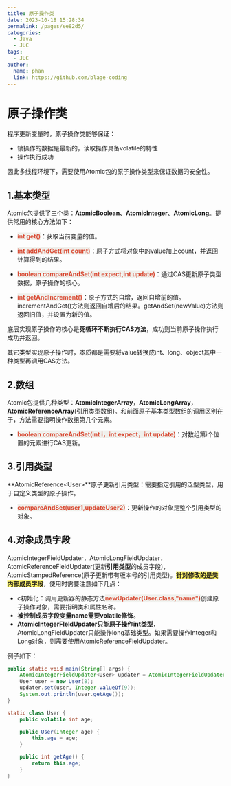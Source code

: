 ```yaml
---
title: 原子操作类
date: 2023-10-18 15:28:34
permalink: /pages/ee82d5/
categories:
  - Java
  - JUC
tags:
  - JUC
author: 
  name: phan
  link: https://github.com/blage-coding
---
```

# 原子操作类

程序更新变量时，原子操作类能够保证：

- 锁操作的数据是最新的，读取操作具备volatile的特性
- 操作执行成功

因此多线程环境下，需要使用Atomic包的原子操作类型来保证数据的安全性。

## 1.基本类型

Atomic包提供了三个类：**AtomicBoolean**、**AtomicInteger**、**AtomicLong**。提供常用的核心方法如下：

- <font style="background: rgb(240, 240, 236)" color="#d94a33">**int get()**</font>：获取当前变量的值。

- <font style="background: rgb(240, 240, 236)" color="#d94a33">**int addAndGet(int count)**</font>：原子方式将对象中的value加上count，并返回计算得到的结果。
- <font style="background: rgb(240, 240, 236)" color="#d94a33">**boolean compareAndSet(int expect,int update)**</font>：通过CAS更新原子类型数据，原子操作的核心。
- <font style="background: rgb(240, 240, 236)" color="#d94a33">**int getAndIncrement()**</font>：原子方式的自增，返回自增前的值。incrementAndGet()方法则返回自增后的结果。getAndSet(newValue)方法则返回旧值，并设置为新的值。

底层实现原子操作的核心是**死循环不断执行CAS方法**，成功则当前原子操作执行成功并返回。

其它类型实现原子操作时，本质都是需要将value转换成int、long、object其中一种类型再调用CAS方法。

## 2.数组

Atomic包提供几种类型：**AtomicIntegerArray**，**AtomicLongArray**，**AtomicReferenceArray**(引用类型数组)。和前面原子基本类型数组的调用区别在于，方法需要指明操作数组第几个元素。

- <font style="background: rgb(240, 240, 236)" color="#d94a33">**boolean compareAndSet(int i，int expect，int update)**</font>：对数组第i个位置的元素进行CAS更新。

## 3.引用类型

**AtomicReference\<User\>**原子更新引用类型：需要指定引用的泛型类型，用于自定义类型的原子操作。

- <font style="background: rgb(240, 240, 236)" color="#d94a33">**compareAndSet(user1,updateUser2)**</font>：更新操作的对象是整个引用类型的对象。

## 4.对象成员字段

AtomicIntegerFieldUpdater，AtomicLongFieldUpdater，AtomicReferenceFieldUpdater(更新**引用类型**的成员字段)，AtomicStampedReference(原子更新带有版本号的引用类型)。<font style="background: rgb(255, 240, 102)" >**针对修改的是类内部成员字段**</font>，使用时需要注意如下几点：

- c初始化：调用更新器的静态方法<font style="background: rgb(240, 240, 236)" color="#d94a33">**newUpdater(User.class,"name")**</font>创建原子操作对象，需要指明类和属性名称。
- **被控制成员字段变量name需要volatile修饰**。
- **AtomicIntegerFIeldUpdater只能原子操作int类型**，AtomicLongFieldUpdater只能操作long基础类型。如果需要操作Integer和Long对象，则需要使用AtomicReferenceFieldUpdater。

例子如下：

```java
public static void main(String[] args) {
    AtomicIntegerFieldUpdater<User> updater = AtomicIntegerFieldUpdater.newUpdater(User.class, "age");
    User user = new User(8);
    updater.set(user, Integer.valueOf(9));
    System.out.println(user.getAge());
}

static class User {
    public volatile int age;

    public User(Integer age) {
        this.age = age;
    }

    public int getAge() {
        return this.age;
    }
}
```

